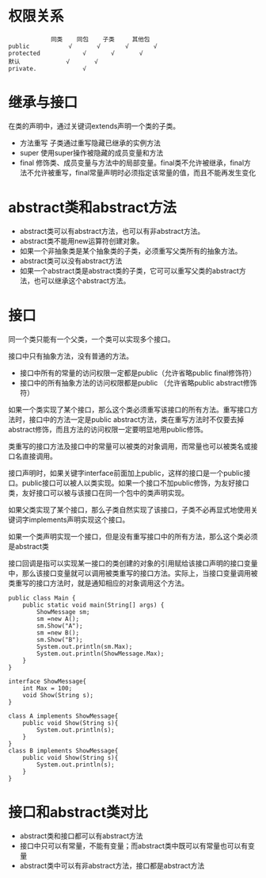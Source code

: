 # 权限关系

```
			同类    同包    子类     其他包
public 			 √    	 √       √       √ 
protected			 √    	 √       √ 
默认		       √       √ 
private.         	 √ 

```
# 继承与接口
在类的声明中，通过关键词extends声明一个类的子类。

* 方法重写 子类通过重写隐藏已继承的实例方法
* super 使用super操作被隐藏的成员变量和方法
* final 修饰类、成员变量与方法中的局部变量。final类不允许被继承，final方法不允许被重写，final常量声明时必须指定该常量的值，而且不能再发生变化
# abstract类和abstract方法

* abstract类可以有abstract方法，也可以有非abstract方法。
* abstract类不能用new运算符创建对象。
* 如果一个非抽象类是某个抽象类的子类，必须重写父类所有的抽象方法。
* abstract类可以没有abstract方法
* 如果一个abstract类是abstract类的子类，它可可以重写父类的abstract方法，也可以继承这个abstract方法。


# 接口
同一个类只能有一个父类，一个类可以实现多个接口。

接口中只有抽象方法，没有普通的方法。

* 接口中所有的常量的访问权限一定都是public（允许省略public final修饰符）
* 接口中的所有抽象方法的访问权限都是public （允许省略public abstract修饰符）

如果一个类实现了某个接口，那么这个类必须重写该接口的所有方法。重写接口方法时，接口中的方法一定是public abstract方法，类在重写方法时不仅要去掉abstract修饰，而且方法的访问权限一定要明显地用public修饰。

类重写的接口方法及接口中的常量可以被类的对象调用，而常量也可以被类名或接口名直接调用。

接口声明时，如果关键字interface前面加上public，这样的接口是一个public接口。public接口可以被人以类实现。如果一个接口不加public修饰，为友好接口类，友好接口可以被与该接口在同一个包中的类声明实现。

如果父类实现了某个接口，那么子类自然实现了该接口，子类不必再显式地使用关键词字implements声明实现这个接口。

如果一个类声明实现一个接口，但是没有重写接口中的所有方法，那么这个类必须是abstract类

接口回调是指可以实现某一接口的类创建的对象的引用赋给该接口声明的接口变量中，那么该接口变量就可以调用被类重写的接口方法。实际上，当接口变量调用被类重写的接口方法时，就是通知相应的对象调用这个方法。

```
public class Main {
    public static void main(String[] args) {
        ShowMessage sm;
        sm =new A();
        sm.Show("A");
        sm =new B();
        sm.Show("B");
        System.out.println(sm.Max);
        System.out.println(ShowMessage.Max);
    }
}

interface ShowMessage{
    int Max = 100;
    void Show(String s);
}

class A implements ShowMessage{
    public void Show(String s){
        System.out.println(s);
    }
}
class B implements ShowMessage{
    public void Show(String s){
        System.out.println(s);
    }
}
```
# 接口和abstract类对比
* abstract类和接口都可以有abstract方法
* 接口中只可以有常量，不能有变量；而abstract类中既可以有常量也可以有变量
* abstract类中可以有非abstract方法，接口都是abstract方法

